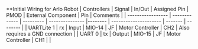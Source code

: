 **Initial Wiring for Arlo Robot
| Controllers				| Signal				| In/Out		| Assigned Pin		| PMOD		| External Component		| Pin 		| Comments |
| ----------------- | ------------- | --------- | --------------- |-------- | --------------------- | ------- | -------- |
| UARTLite 1 				| rx 						| Input 		| MIO-14					| JF			| Motor Controller			| CH2			| Also requires a GND connection |
| UART 0 						| tx 						| Output 		| MIO-15					| JF			|	Motor Controller			| CH1			|					 |
